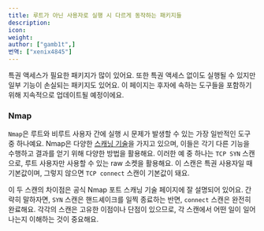 ```yaml
---
title: 루트가 아닌 사용자로 실행 시 다르게 동작하는 패키지들
description:
icon:
weight:
author: ["gamb1t",]
번역: ["xenix4845"]
---
```


특권 액세스가 필요한 패키지가 많이 있어요. 또한 특권 액세스 없이도 실행될 수 있지만 일부 기능이 손실되는 패키지도 있어요. 이 페이지는 후자에 속하는 도구들을 포함하기 위해 지속적으로 업데이트될 예정이에요.

### Nmap

`Nmap`은 루트와 비루트 사용자 간에 실행 시 문제가 발생할 수 있는 가장 일반적인 도구 중 하나예요. Nmap은 다양한 [스캐닝 기술](https://nmap.org/book/man-port-scanning-techniques.html)을 가지고 있으며, 이들은 각기 다른 기능을 수행하고 결과를 얻기 위해 다양한 방법을 활용해요. 이러한 예 중 하나는 `TCP SYN` 스캔으로, 루트 사용자만 사용할 수 있는 raw 소켓을 활용해요. 이 스캔은 특권 사용자일 때 기본값이며, 그렇지 않으면 `TCP connect` 스캔이 기본값이 돼요.

이 두 스캔의 차이점은 공식 Nmap 포트 스캐닝 기술 페이지에 잘 설명되어 있어요. 간략히 말하자면, `SYN` 스캔은 핸드셰이크를 일찍 종료하는 반면, `connect` 스캔은 완전히 완료해요. 각각의 스캔은 고유한 이점이나 단점이 있으므로, 각 스캔에서 어떤 일이 일어나는지 이해하는 것이 중요해요.
